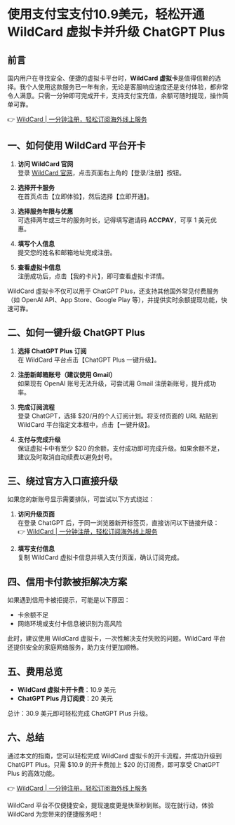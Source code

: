 # 使用支付宝支付10.9美元，轻松开通 WildCard 虚拟卡并升级 ChatGPT Plus

## 前言
国内用户在寻找安全、便捷的虚拟卡平台时，**WildCard 虚拟卡**是值得信赖的选择。我个人使用这款服务已一年有余，无论是客服响应速度还是支付体验，都非常令人满意。只需一分钟即可完成开卡，支持支付宝充值，余额可随时提现，操作简单可靠。

👉 [WildCard | 一分钟注册，轻松订阅海外线上服务](https://bit.ly/bewildcard)

## 一、如何使用 WildCard 平台开卡

1. **访问 WildCard 官网**  
   登录 [WildCard 官网](https://bit.ly/bewildcard)，点击页面右上角的【登录/注册】按钮。

2. **选择开卡服务**  
   在首页点击【立即体验】，然后选择【立即开通】。

3. **选择服务年限与优惠**  
   可选择两年或三年的服务时长，记得填写邀请码 **ACCPAY**，可享 1 美元优惠。

4. **填写个人信息**  
   提交您的姓名和邮箱地址完成注册。

5. **查看虚拟卡信息**  
   注册成功后，点击【我的卡片】，即可查看虚拟卡详情。

WildCard 虚拟卡不仅可以用于 ChatGPT Plus，还支持其他国外常见付费服务（如 OpenAI API、App Store、Google Play 等），并提供实时余额提现功能，快速可靠。

## 二、如何一键升级 ChatGPT Plus

1. **选择 ChatGPT Plus 订阅**  
   在 WildCard 平台点击【ChatGPT Plus 一键升级】。

2. **注册新邮箱账号（建议使用 Gmail）**  
   如果现有 OpenAI 账号无法升级，可尝试用 Gmail 注册新账号，提升成功率。

3. **完成订阅流程**  
   登录 ChatGPT，选择 $20/月的个人订阅计划。将支付页面的 URL 粘贴到 WildCard 平台指定文本框中，点击【一键升级】。

4. **支付与完成升级**  
   保证虚拟卡中有至少 $20 的余额，支付成功即可完成升级。如果余额不足，建议及时取消自动续费以避免封号。

## 三、绕过官方入口直接升级

如果您的新账号显示需要排队，可尝试以下方式绕过：

1. **访问升级页面**  
   在登录 ChatGPT 后，于同一浏览器新开标签页，直接访问以下链接升级：  
   👉 [WildCard | 一分钟注册，轻松订阅海外线上服务](https://bit.ly/bewildcard)

2. **填写支付信息**  
   复制 WildCard 虚拟卡信息并填入支付页面，确认订阅完成。

## 四、信用卡付款被拒解决方案

如果遇到信用卡被拒提示，可能是以下原因：

- 卡余额不足
- 网络环境或支付卡信息被识别为高风险

此时，建议使用 WildCard 虚拟卡，一次性解决支付失败的问题。WildCard 平台还提供安全的家庭网络服务，助力支付更加顺畅。

## 五、费用总览

- **WildCard 虚拟卡开卡费**：10.9 美元  
- **ChatGPT Plus 月订阅费**：20 美元  

总计：30.9 美元即可轻松完成 ChatGPT Plus 升级。

## 六、总结

通过本文的指南，您可以轻松完成 WildCard 虚拟卡的开卡流程，并成功升级到 ChatGPT Plus。只需 $10.9 的开卡费加上 $20 的订阅费，即可享受 ChatGPT Plus 的高效功能。

👉 [WildCard | 一分钟注册，轻松订阅海外线上服务](https://bit.ly/bewildcard)

WildCard 平台不仅便捷安全，提现速度更是快至秒到账。现在就行动，体验 WildCard 为您带来的便捷服务吧！
